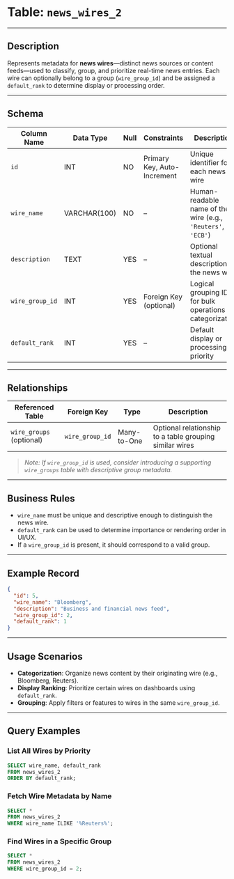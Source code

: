 # Table: `news_wires_2`

---

## Description

Represents metadata for **news wires**—distinct news sources or content feeds—used to classify, group, and prioritize real-time news entries. Each wire can optionally belong to a group (`wire_group_id`) and be assigned a `default_rank` to determine display or processing order.

---

## Schema

| Column Name     | Data Type    | Null | Constraints                 | Description                                                  |
| --------------- | ------------ | ---- | --------------------------- | ------------------------------------------------------------ |
| `id`            | INT          | NO   | Primary Key, Auto-Increment | Unique identifier for each news wire                         |
| `wire_name`     | VARCHAR(100) | NO   | –                           | Human-readable name of the wire (e.g., `'Reuters'`, `'ECB'`) |
| `description`   | TEXT         | YES  | –                           | Optional textual description of the news wire                |
| `wire_group_id` | INT          | YES  | Foreign Key (optional)      | Logical grouping ID for bulk operations or categorization    |
| `default_rank`  | INT          | YES  | –                           | Default display or processing priority                       |

---

## Relationships

| Referenced Table         | Foreign Key     | Type        | Description                                             |
| ------------------------ | --------------- | ----------- | ------------------------------------------------------- |
| `wire_groups` (optional) | `wire_group_id` | Many-to-One | Optional relationship to a table grouping similar wires |

> *Note: If `wire_group_id` is used, consider introducing a supporting `wire_groups` table with descriptive group metadata.*

---

##  Business Rules

* `wire_name` must be unique and descriptive enough to distinguish the news wire.
* `default_rank` can be used to determine importance or rendering order in UI/UX.
* If a `wire_group_id` is present, it should correspond to a valid group.

---

##  Example Record

```json
{
  "id": 5,
  "wire_name": "Bloomberg",
  "description": "Business and financial news feed",
  "wire_group_id": 2,
  "default_rank": 1
}
```

---

## Usage Scenarios

* **Categorization**: Organize news content by their originating wire (e.g., Bloomberg, Reuters).
* **Display Ranking**: Prioritize certain wires on dashboards using `default_rank`.
* **Grouping**: Apply filters or features to wires in the same `wire_group_id`.

---

## Query Examples

### List All Wires by Priority

```sql
SELECT wire_name, default_rank
FROM news_wires_2
ORDER BY default_rank;
```

### Fetch Wire Metadata by Name

```sql
SELECT * 
FROM news_wires_2 
WHERE wire_name ILIKE '%Reuters%';
```

### Find Wires in a Specific Group

```sql
SELECT *
FROM news_wires_2
WHERE wire_group_id = 2;
```